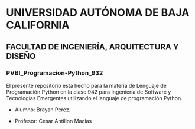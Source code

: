 # UNIVERSIDAD AUTÓNOMA DE BAJA CALIFORNIA
## FACULTAD DE INGENIERÍA, ARQUITECTURA Y DISEÑO
### PVBI_Programacion-Python_932
El presente repositorio está hecho para la materia de Lenguaje de Programación Python en la clase 942 para Ingeniería de Software y Tecnologías Emergentes utilizando el lenguaje de programación Python.
- Alumno: Brayan Perez.
* Profesor: Cesar Antillon Macias
